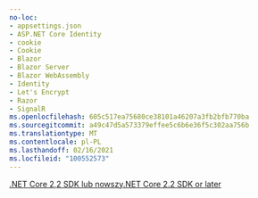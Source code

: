 ```yaml
---
no-loc:
- appsettings.json
- ASP.NET Core Identity
- cookie
- Cookie
- Blazor
- Blazor Server
- Blazor WebAssembly
- Identity
- Let's Encrypt
- Razor
- SignalR
ms.openlocfilehash: 605c517ea75680ce38101a46207a3fb2bfb770ba
ms.sourcegitcommit: a49c47d5a573379effee5c6b6e36f5c302aa756b
ms.translationtype: MT
ms.contentlocale: pl-PL
ms.lasthandoff: 02/16/2021
ms.locfileid: "100552573"
---
```

[<span data-ttu-id="9e980-101">.NET Core 2,2 SDK lub nowszy</span><span class="sxs-lookup"><span data-stu-id="9e980-101">.NET Core 2.2 SDK or later</span></span>](https://dotnet.microsoft.com/download/dotnet-core)
